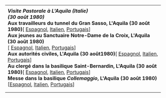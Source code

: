 |     |
| --- |
|  |
| ***Visite Pastorale à L'Aquila (Italie)***<br>***(30 août 1980)***<br>**Aux travailleurs du tunnel du Gran Sasso, L'Aquila (30 août 1980)**[ [Espagnol](/content/john-paul-ii/es/speeches/1980/august/documents/hf_jp-ii_spe_19800830_gransasso-laquila.html), [Italien](/content/john-paul-ii/it/speeches/1980/august/documents/hf_jp-ii_spe_19800830_gransasso-laquila.html), [Portugais](/content/john-paul-ii/pt/speeches/1980/august/documents/hf_jp-ii_spe_19800830_gransasso-laquila.html)]<br>**Aux jeunes au Sanctuaire Notre-Dame de la Croix, L'Aquila (30 août 1980)**<br>[ [Espagnol](/content/john-paul-ii/es/speeches/1980/august/documents/hf_jp-ii_spe_19800830_giovani-laquila.html), [Italien](/content/john-paul-ii/it/speeches/1980/august/documents/hf_jp-ii_spe_19800830_giovani-laquila.html), [Portugais](/content/john-paul-ii/pt/speeches/1980/august/documents/hf_jp-ii_spe_19800830_giovani-laquila.html)]<br>**Aux autorités civiles, L'Aquila (30 août1980)**[ [Espagnol](/content/john-paul-ii/es/speeches/1980/august/documents/hf_jp-ii_spe_19800830_autorita-laquila.html), [Italien](/content/john-paul-ii/it/speeches/1980/august/documents/hf_jp-ii_spe_19800830_autorita-laquila.html), [Portugais](/content/john-paul-ii/pt/speeches/1980/august/documents/hf_jp-ii_spe_19800830_autorita-laquila.html)]<br>**Au clergé dans la basilique Saint-Bernardin, L'Aquila (30 août 1980)**[ [Espagnol](/content/john-paul-ii/es/speeches/1980/august/documents/hf_jp-ii_spe_19800830_clero-laquila.html), [Italien](/content/john-paul-ii/it/speeches/1980/august/documents/hf_jp-ii_spe_19800830_clero-laquila.html), [Portugais](/content/john-paul-ii/pt/speeches/1980/august/documents/hf_jp-ii_spe_19800830_clero-laquila.html)]<br>**Messe dans la basilique *Collemaggio*, L'Aquila (30 août 1980)**[[Espagnol](/content/john-paul-ii/es/homilies/1980/documents/hf_jp-ii_hom_19800830_laquila.html), [Italien](/content/john-paul-ii/it/homilies/1980/documents/hf_jp-ii_hom_19800830_laquila.html), [Portugais](/content/john-paul-ii/pt/homilies/1980/documents/hf_jp-ii_hom_19800830_laquila.html)] |
|  |
|  |